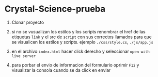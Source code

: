 # Crystal-Science-prueba
  1. Clonar proyecto
  2. si no se vusualizan los estilos y los scripts renombrar el href de las etiquetas ```link``` y el src de ```script``` con sus correctos llamados para que se visualicen los estilos y scripts. ejemplo ```./css/style.cs```, ```./js/app.js```

  3. en el archivo ```index.html``` hacer click derecho y seleccionar ```open with live server```
  4. para porbar el envio de informacion del formulario oprimir ```F12``` y visualizar la consola cuando se da click en enviar